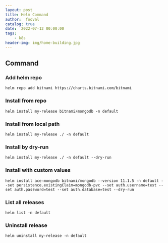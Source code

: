 ```yaml
---
layout: post
title: Helm Command
author:  fooval
catalog: true
date:  2022-07-12 00:00:00
tags:
    - k8s
header-img: img/home-building.jpg
---
```



## Command

### Add helm repo

```
helm repo add bitnami https://charts.bitnami.com/bitnami
```

### Install from repo

```
helm install my-release bitnami/mongodb -n default
```

### Install from local path

```
helm install my-release ./ -n default
```

### Install by dry-run

```
helm install my-release ./ -n default --dry-run
```

### Install with custom values

```
helm install ace-mongodb bitnami/mongodb --version 11.1.5 -n default --set persistence.existingClaim=mongodb-pvc --set auth.username=test --set auth.password=test --set auth.database=test --dry-run
```


### List all releases

```
helm list -n default
```

### Uninstall release

```
helm uninstall my-release -n default

```